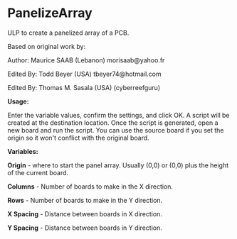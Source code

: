 # PanelizeArray
ULP to create a panelized array of a PCB.

<p>Based on original work by:<p>
<author>Author: Maurice SAAB (Lebanon) morisaab@yahoo.fr</author>
<p>
<author>Edited By: Todd Beyer (USA) tbeyer74@hotmail.com</author>
<p>
<author>Edited By: Thomas M. Sasala (USA) (cyberreefguru)</author>

<p>
<p><b>Usage:</b>
<p>Enter the variable values, confirm the settings, and click OK. A script will be created at the destination location. Once the script is generated, open a new board and run the script.  You can use the source board if you set the origin so it won't conflict with the original board.
<p><b>Variables:</b></p>
<p><b>Origin</b> - where to start the panel array.  Usually (0,0) or (0,0) plus the height of the current board.</p>
<p><b>Columns</b> - Number of boards to make in the X direction.</p>
<p><b>Rows</b> - Number of boards to make in the Y direction.</p>
<p><b>X Spacing</b> - Distance between boards in X direction.</p>
<p><b>Y Spacing</b> - Distance between boards in Y direction.</p>